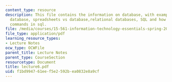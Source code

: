 ```yaml
---
content_type: resource
description: This file contains the information on database, with examples of northwind
  database, spreadsheets vs database,relational databases, SQL and how to carry out
  commands in sql.
file: /media/courses/15-561-information-technology-essentials-spring-2005/f1bd994761eef5e2592bea0832e8a9cf_lecture6.pdf
file_type: application/pdf
learning_resource_types:
- Lecture Notes
ocw_type: OCWFile
parent_title: Lecture Notes
parent_type: CourseSection
resourcetype: Document
title: lecture6.pdf
uid: f1bd9947-61ee-f5e2-592b-ea0832e8a9cf
---
```

